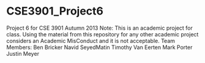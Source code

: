 CSE3901_Project6
================

Project 6 for CSE 3901 Autumn 2013  Note: This is an academic project for class. Using the material from this repository for any other academic project considers an Academic MisConduct and it is not acceptable.  Team Members: Ben Bricker Navid SeyedMatin Timothy Van Eerten Mark Porter Justin Meyer
